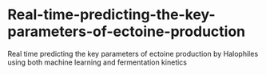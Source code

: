 # Real-time-predicting-the-key-parameters-of-ectoine-production
Real time predicting the key parameters of ectoine production by Halophiles using both machine learning and fermentation kinetics

